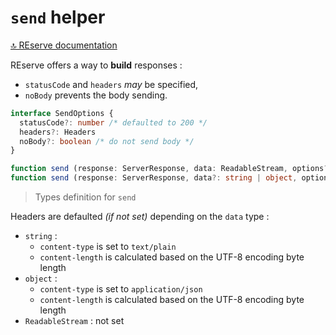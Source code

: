 # `send` helper

[🔝 REserve documentation](README.md)

REserve offers a way to **build** responses : 

* `statusCode` and `headers` *may* be specified,
* `noBody` prevents the body sending.

```typescript
interface SendOptions {
  statusCode?: number /* defaulted to 200 */
  headers?: Headers
  noBody?: boolean /* do not send body */
}

function send (response: ServerResponse, data: ReadableStream, options?: SendOptions): Promise<void>
function send (response: ServerResponse, data?: string | object, options?: SendOptions): void
```

> Types definition for `send`

Headers are defaulted *(if not set)* depending on the `data` type :
* `string` :
  * `content-type` is set to `text/plain`
  * `content-length` is calculated based on the UTF-8 encoding byte length
* `object` :
  * `content-type` is set to `application/json`
  * `content-length` is calculated based on the UTF-8 encoding byte length
* `ReadableStream` : not set
